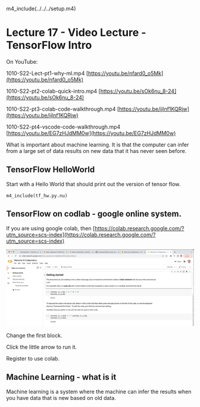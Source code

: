 
m4_include(../../../setup.m4)

# Lecture 17 - Video Lecture - TensorFlow Intro

On YouTube:

1010-S22-Lect-pt1-why-ml.mp4
[https://youtu.be/nfard0_o5Mk](https://youtu.be/nfard0_o5Mk)

1010-S22-pt2-colab-quick-intro.mp4
[https://youtu.be/sOk6nu_8-24](https://youtu.be/sOk6nu_8-24)

1010-S22-pt3-colab-code-walkthrough.mp4
[https://youtu.be/ijlnf1KQRjw](https://youtu.be/ijlnf1KQRjw)

1010-S22-pt4-vscode-code-walkthrough.mp4
[https://youtu.be/EG7zHJdMM0w](https://youtu.be/EG7zHJdMM0w)


What is important about machine learning. 
It is that the computer can infer from a large set of data
results on new data that it has never seen before.

## TensorFlow HelloWorld

Start with a Hello World that should print out 
the version of tensor flow.

```
m4_include(tf_hw.py.nu)
```

## TensorFlow on codlab - google online system.

If you are using google colab, then [https://colab.research.google.com/?utm_source=scs-index](https://colab.research.google.com/?utm_source=scs-index)

![colab.01.png](colab.01.png)

Change the first block.

Click the little arrow to run it.

Register to use colab.

## Machine Learning - what is it

Machine learning is a system where the machine can infer the results when you have data that is new based on old data.


